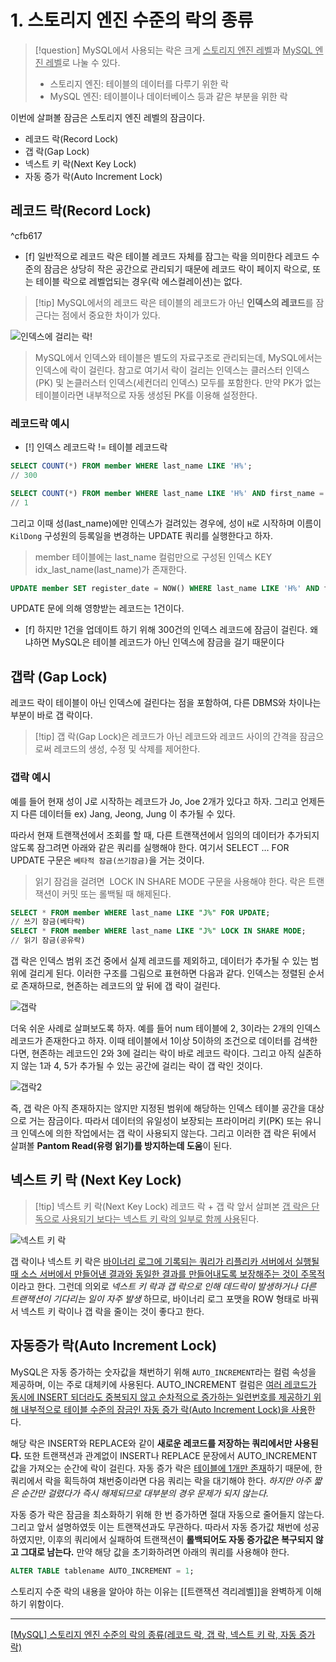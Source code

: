 # **1. 스토리지 엔진 수준의 락의 종류**

> [!question] MySQL에서 사용되는 락은 크게 <u>스토리지 엔진 레벨</u>과 <u>MySQL 엔진 레벨</u>로 나눌 수 있다. 
> - 스토리지 엔진: 테이블의 데이터를 다루기 위한 락
> - MySQL 엔진: 테이블이나 데이터베이스 등과 같은 부분을 위한 락

이번에 살펴볼 잠금은 스토리지 엔진 레벨의 잠금이다.

- 레코드 락(Record Lock)
- 갭 락(Gap Lock)
- 넥스트 키 락(Next Key Lock)
- 자동 증가 락(Auto Increment Lock)

## 레코드 락(Record Lock)

^cfb617

- [f] 일반적으로 레코드 락은 테이블 레코드 자체를 잠그는 락을 의미한다
레코드 수준의 잠금은 상당히 작은 공간으로 관리되기 때문에 레코드 락이 페이지 락으로, 또는 테이블 락으로 레벨업되는 경우(락 에스컬레이션)는 없다. 

> [!tip] MySQL에서의 레코드 락은 테이블의 레코드가 아닌 **인덱스의 레코드**를 잠근다는 점에서 중요한 차이가 있다.

![인덱스에 걸리는 락!](https://img1.daumcdn.net/thumb/R1280x0/?scode=mtistory2&fname=https%3A%2F%2Fblog.kakaocdn.net%2Fdn%2Fbb5I8z%2FbtsgELfvASG%2FZcTkCoRnlVLOpVZVzoXUS0%2Fimg.png)

>  MySQL에서 인덱스와 테이블은 별도의 자료구조로 관리되는데, MySQL에서는 인덱스에 락이 걸린다. 참고로 여기서 락이 걸리는 인덱스는 클러스터 인덱스(PK) 및 논클러스터 인덱스(세컨더리 인덱스) 모두를 포함한다. 만약 PK가 없는 테이블이라면 내부적으로 자동 생성된 PK를 이용해 설정한다.

### 레코드락 예시

- [!] 인덱스 레코드락 != 테이블 레코드락

```SQL
SELECT COUNT(*) FROM member WHERE last_name LIKE 'H%';
// 300

SELECT COUNT(*) FROM member WHERE last_name LIKE 'H%' AND first_name = 'KilDong';
// 1
```

그리고 이때 성(last_name)에만 인덱스가 걸려있는 경우에, 성이 `H`로 시작하며 이름이 `KilDong` 구성원의 등록일을 변경하는 UPDATE 쿼리를 실행한다고 하자.
> member 테이블에는 last_name 컬럼만으로 구성된 인덱스 KEY idx_last_name(last_name)가 존재한다.
```SQL
UPDATE member SET register_date = NOW() WHERE last_name LIKE 'H%' AND first_name = 'KilDong';
```

UPDATE 문에 의해 영향받는 레코드는 1건이다.
- [f] 하지만 1건을 업데이트 하기 위해 300건의 인덱스 레코드에 잠금이 걸린다.
왜냐하면 MySQL은 테이블 레코드가 아닌 인덱스에 잠금을 걸기 때문이다

## 갭락 (Gap Lock)

레코드 락이 테이블이 아닌 인덱스에 걸린다는 점을 포함하여, 다른 DBMS와 차이나는 부분이 바로 갭 락이다.
> [!tip] 갭 락(Gap Lock)은 레코드가 아닌 레코드와 레코드 사이의 간격을 잠금으로써 레코드의 생성, 수정 및 삭제를 제어한다.

### 갭락 예시

예를 들어 현재 성이 J로 시작하는 레코드가 Jo, Joe 2개가 있다고 하자. 그리고 언제든지 다른 데이터들 ex) Jang, Jeong, Jung 이 추가될 수 있다. 

따라서 현재 트랜잭션에서 조회를 할 때, 다른 트랜잭션에서 임의의 데이터가 추가되지 않도록 잠그려면 아래와 같은 쿼리를 실행해야 한다. 여기서 SELECT … FOR UPDATE 구문은 `베타적 잠금(쓰기잠금)`을 거는 것이다. 

> 읽기 잠검을 걸려면  LOCK IN SHARE MODE 구문을 사용해야 한다. 락은 트랜잭션이 커밋 또는 롤백될 때 해제된다. 

```SQL
SELECT * FROM member WHERE last_name LIKE "J%" FOR UPDATE;
// 쓰기 잠금(베타락)
SELECT * FROM member WHERE last_name LIKE "J%" LOCK IN SHARE MODE;
// 읽기 잠금(공유락)
```
갭 락은 인덱스 범위 조건 중에서 실제 레코드를 제외하고, 데이터가 추가될 수 있는 범위에 걸리게 된다. 이러한 구조를 그림으로 표현하면 다음과 같다. 인덱스는 정렬된 순서로 존재하므로, 현존하는 레코드의 앞 뒤에 갭 락이 걸린다.

![갭락](https://img1.daumcdn.net/thumb/R1280x0/?scode=mtistory2&fname=https%3A%2F%2Fblog.kakaocdn.net%2Fdn%2Fed2Y9P%2FbtsgG5Lx8kl%2F2gNTzDK3q1Oq2NBTdBTp4k%2Fimg.png)

더욱 쉬운 사례로 살펴보도록 하자. 예를 들어 num 테이블에 2, 3이라는 2개의 인덱스 레코드가 존재한다고 하자. 이때 테이블에서 1이상 5이하의 조건으로 데이터를 검색한다면, 현존하는 레코드인 2와 3에 걸리는 락이 바로 레코드 락이다. 그리고 아직 실존하지 않는 1과 4, 5가 추가될 수 있는 공간에 걸리는 락이 갭 락인 것이다.

![갭락2](https://img1.daumcdn.net/thumb/R1280x0/?scode=mtistory2&fname=https%3A%2F%2Fblog.kakaocdn.net%2Fdn%2FdPZsol%2FbtsgEfPr7FQ%2FIXRDADWdA5FnEB1YyV1rC0%2Fimg.png)



즉, 갭 락은 아직 존재하지는 않지만 지정된 범위에 해당하는 인덱스 테이블 공간을 대상으로 거는 잠금이다.
따라서 데이터의 유일성이 보장되는 프라이머리 키(PK) 또는 유니크 인덱스에 의한 작업에서는 갭 락이 사용되지 않는다.
그리고 이러한 갭 락은 뒤에서 살펴볼 **Pantom Read(유령 읽기)를 방지하는데 도움**이 된다.

## 넥스트 키 락 (Next Key Lock)

> [!tip] 넥스트 키 락(Next Key Lock)
>레코드 락 + 갭 락
>앞서 살펴본 <u>갭 락은 단독으로 사용되기 보다는 넥스트 키 락의 일부로 함께 사용</u>된다.

![넥스트 키 락](https://img1.daumcdn.net/thumb/R1280x0/?scode=mtistory2&fname=https%3A%2F%2Fblog.kakaocdn.net%2Fdn%2FJ0OL1%2FbtsgEB5uL0h%2FFbwNnxKldCoRskzX7uVhH1%2Fimg.png)


갭 락이나 넥스트 키 락은 <u>바이너리 로그에 기록되는 쿼리가 리플리카 서버에서 실행될 때 소스 서버에서 만들어낸 결과와 동일한 결과를 만들어내도록 보장해주는 것이 주목적</u>이라고 한다. 그런데 의외로 *넥스트 키 락과 갭 락으로 인해 데드락이 발생하거나 다른 트랜잭션이 기다리는 일이 자주 발생* 하므로, 바이너리 로그 포맷을 ROW 형태로 바꿔서 넥스트 키 락이나 갭 락을 줄이는 것이 좋다고 한다.

## 자동증가 락(Auto Increment Lock)

MySQL은 자동 증가하는 숫자값을 채번하기 위해 `AUTO_INCREMENT`라는 컬럼 속성을 제공하며, 이는 주로 대체키에 사용된다.
AUTO_INCREMENT 컬럼은 <u>여러 레코드가 동시에 INSERT 되더라도 중복되지 않고 순차적으로 증가하는 일련번호를 제공하기 위해 내부적으로 테이블 수준의 잠금인 자동 증가 락(Auto Increment Lock)을 사용</u>한다.

해당 락은 INSERT와 REPLACE와 같이 **새로운 레코드를 저장하는 쿼리에서만 사용된다.**
또한 트랜잭션과 관계없이 INSERT나 REPLACE 문장에서 AUTO_INCREMENT 값을 가져오는 순간에 락이 걸린다. 자동 증가 락은 <u>테이블에 1개만 존재</u>하기 때문에, 한 쿼리에서 락을 획득하여 채번중이라면 다음 쿼리는 락을 대기해야 한다. *하지만 아주 짧은 순간만 걸렸다가 즉시 해제되므로 대부분의 경우 문제가 되지 않는다.*

자동 증가 락은 잠금을 최소화하기 위해 한 번 증가하면 절대 자동으로 줄어들지 않는다. 그리고 앞서 설명하였듯 이는 트랜잭션과도 무관하다. 따라서 자동 증가값 채번에 성공하였지만, 이후의 쿼리에서 실패하여 트랜잭션이 **롤백되어도 자동 증가값은 복구되지 않고 그대로 남는다.** 만약 해당 값을 초기화하려면 아래의 쿼리를 사용해야 한다.

```SQL
ALTER TABLE tablename AUTO_INCREMENT = 1;
```

스토리지 수준 락의 내용을 알아야 하는 이유는 [[트랜잭션 격리레벨]]을 완벽하게 이해하기 위함이다.

---
[\[MySQL\] 스토리지 엔진 수준의 락의 종류\(레코드 락, 갭 락, 넥스트 키 락, 자동 증가 락\)](https://mangkyu.tistory.com/298)